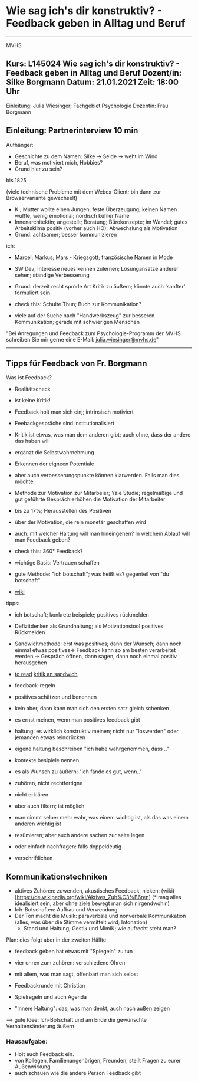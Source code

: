 # Wie sag ich's dir konstruktiv?  - Feedback geben in Alltag und Beruf

---------------
MVHS

Kurs: L145024 Wie sag ich's dir konstruktiv?  - Feedback geben in Alltag und Beruf
Dozent/in: Silke Borgmann
Datum: 21.01.2021
Zeit: 18:00 Uhr
---------------

Einleitung: Julia Wiesinger; Fachgebiet Psychologie
Dozentin: Frau Borgmann

## Einleitung: Partnerinterview 10 min
Aufhänger:
* Geschichte zu dem Namen: Silke -> Seide -> weht im Wind
* Beruf, was motiviert mich, Hobbies?
* Grund hier zu sein?

bis 1825

(viele technische Probleme mit dem Webex-Client; bin dann zur Browservariante gewechselt)

* K.; Mutter wollte einen Jungen; feste Überzeugung; keinen Namen wußte, wenig emotional; nordisch kühler Name
* Innenarchitektin; angestellt; Beratung; Bürokonzepte; im Wandel; gutes Arbeitsklima positiv (vorher auch HO); Abwechslung als Motivation
* Grund: achtsamer; besser kommunizieren

ich:
* Marcel; Markus; Mars - Kriegsgott; französische Namen in Mode
* SW Dev; Interesse neues kennen zulernen; Lösungansätze anderer sehen; ständige Verbesserung
* Grund: derzeit recht spröde Art Kritik zu äußern; könnte auch 'sanfter' formuliert sein

* check this: Schulte Thun; Buch zur Kommunikation?
* viele auf der Suche nach "Handwerkszeug" zur besseren Kommunikation; gerade mit schwierigen Menschen

"Bei Anregungen und Feedback zum Psychologie-Programm der MVHS schreiben Sie mir gerne eine E-Mail: julia.wiesinger@mvhs.de"

---------------

## Tipps für Feedback von Fr. Borgmann
Was ist Feedback?
* Realitätscheck
* ist keine Kritik!
* Feedback holt man sich einj; intrinsisch motiviert
* Feebackgespräche sind institutionalisiert
* Kritik ist etwas, was man dem anderen gibt: auch ohne, dass der andere das haben will
* ergänzt die Selbstwahrnehmung
* Erkennen der eigneen Potentiale
* aber auch verbesserungspunkte können klarwerden. Falls man dies möchte.
* Methode zur Motivation zur Mitarbeier; Yale Studie; regelmäßige und gut geführte Gespräch erhöhen die Motivation der Mitarbeiter
* bis zu 17%; Herausstellen des Positiven
* über der Motivation, die rein monetär geschaffen wird
* auch: mit welcher Haltung will man hineingehen? In welchem Ablauf will man Feedback geben?
* check this: 360° Feedback?
* wichtige Basis: Vertrauen schaffen

* gute Methode: "ich botschaft"; was heißt es? gegenteil von "du botschaft"
* [wiki](https://www.google.com/url?sa=t&rct=j&q=&esrc=s&source=web&cd=&cad=rja&uact=8&ved=2ahUKEwik6Nbe0K3uAhUFxoUKHUwoDa4QFjAHegQICBAC&url=https%3A%2F%2Fde.wikipedia.org%2Fwiki%2FIch-Botschaft&usg=AOvVaw0Sx68aBsejW2mJRrd3iZ12)

tipps:
* ich botschaft; konkrete beispiele; positives rückmelden
* Defizitdenken als Grundhaltung; als Motivationstool positives Rückmelden
* Sandwichmethode: erst was positives; dann der Wunsch; dann noch einmal etwas positives-> Feedback kann so am besten verarbeitet werden
-> Gespräch öffnen, dann sagen, dann noch einmal positiv herausgehen
* [to read](https://karrierebibel.de/richtig-loben-und-motivieren/) [kritik an sandwich](https://karrierebibel.de/sandwich-kritik/)
* feedback-regeln
* positives schätzen und benennen
* kein aber, dann kann man sich den ersten satz gleich schenken
* es ernst meinen, wenn man positives feedback gibt
* haltung: es wirklich konstruktiv meinen; nicht nur "loswerden" oder jemanden etwas reindrücken
* eigene haltung beschreiben "ich habe wahrgenommen, dass .."
* konrekte besipiele nennen
* es als Wunsch zu äußern: "ich fände es gut, wenn.."


* zuhören, nicht rechtfertigne
 * nicht erklären
* aber auch filtern; ist möglich
* man nimmt selber mehr wahr, was einem wichtig ist, als das was einem anderen wichtig ist
* resümieren; aber auch andere sachen zur seite legen
* oder einfach nachfragen: falls doppeldeutig
* verschriftlichen

## Kommunikationstechniken
* aktives Zuhören: zuwenden, akustisches Feedback, nicken: (wiki)[https://de.wikipedia.org/wiki/Aktives_Zuh%C3%B6ren]
  (* mag alles idealisiert sein, aber ohne ziele bewegt man sich nirgendwohin)
* Ich-Botschaften: Aufbau und Verwendung
* Der Ton macht die Musik: paraverbale und nonverbale Kommunikation (alles, was über die Stimme vermittelt wird; Intonation)
  * Stand und Haltung; Gestik und MimiK; wie aufrecht steht man?

Plan: dies folgt aber in der zweiten Hälfte

* feedback geben hat etwas mit "Spiegeln" zu tun

* vier ohren zum zuhören: verschiedene Ohren
* mit allem, was man sagt, offenbart  man sich selbst
* Feedbackrunde mit Christian

* Spielregeln und auch Agenda
* "Innere Haltung": das, was man denkt, auch nach außen zeigen

--> gute Idee: Ich-Botschaft und am Ende die gewünschte Verhaltensänderung äußern

### Hausaufgabe:
* Holt euch Feedback ein.
* von Kollegen, Familienangehörigen, Freunden, stellt Fragen zu eurer Außenwirkung
* auch schauen wie die andere Person Feedback gibt
